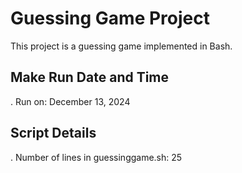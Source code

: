 # Guessing Game Project

This project is a guessing game implemented in Bash.

## Make Run Date and Time
. Run on: December 13, 2024

## Script Details
. Number of lines in guessinggame.sh: 25
